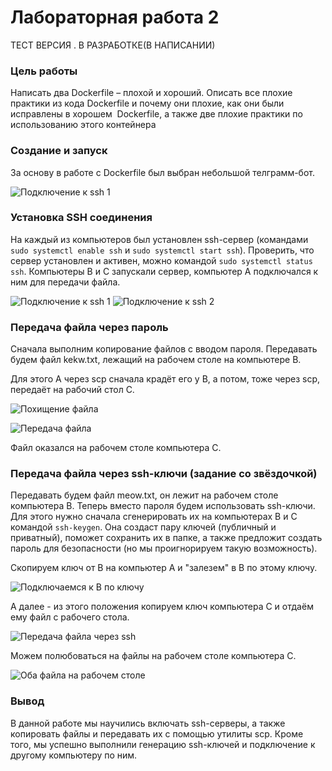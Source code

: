 # Лабораторная работа 2
 ТЕСТ ВЕРСИЯ . В РАЗРАБОТКЕ(В НАПИСАНИИ)

### Цель работы
Написать два Dockerfile – плохой и хороший. Описать все плохие практики из кода Dockerfile и почему они плохие, как они были исправлены в хорошем  Dockerfile, а также две плохие практики по использованию этого контейнера



### Создание и запуск

За основу в работе с Dockerfile был выбран небольшой телграмм-бот.

![Подключение к ssh 1](./Pictures/ssh-status-tadaro.jpg)



### Установка SSH соединения

На каждый из компьютеров был установлен ssh-сервер (командами `sudo systemctl enable ssh` и `sudo systemctl start ssh`). Проверить, что сервер установлен и активен, можно командой `sudo systemctl status ssh`.
Компьютеры B и C запускали сервер, компьютер A подключался к ним для передачи файла.

![Подключение к ssh 1](./Pictures/ssh-status-tadaro.jpg)
![Подключение к ssh 2](./Pictures/ifconfig-ssh-status.png)



### Передача файла через пароль

Сначала выполним копирование файлов с вводом пароля.
Передавать будем файл kekw.txt, лежащий на рабочем столе на компьютере B.


Для этого A через scp сначала крадёт его у В, а потом, тоже через scp, передаёт на рабочий стол С.

![Похищение файла](./Pictures/scp-password.jpg)

![Передача файла](./Pictures/scp-2-password.jpg)

Файл оказался на рабочем столе компьютера С.




### Передача файла через ssh-ключи (задание со звёздочкой)

Передавать будем файл meow.txt, он лежит на рабочем столе компьютера В.
Теперь вместо пароля будем использовать ssh-ключи.
Для этого нужно сначала сгенерировать их на компьютерах B и C командой `ssh-keygen`. Она создаст пару ключей (публичный и приватный), поможет сохранить их в папке, а также предложит создать пароль для безопасности (но мы проигнорируем такую возможность).

Скопируем ключ от В на компьютер А и "залезем" в В по этому ключу.

![Подключаемся к В по ключу](./Pictures/ssh-vika.jpg)

А далее - из этого положения копируем ключ компьютера С и отдаём ему файл с рабочего стола.

![Передача файла через ssh](./Pictures/ssh-tewbo.jpg)



Можем полюбоваться на файлы на рабочем столе компьютера С.

![Оба файла на рабочем столе](./Pictures/done.jpg)




### Вывод

В данной работе мы научились включать ssh-серверы, а также копировать файлы и передавать их с помощью утилиты scp. Кроме того, мы успешно выполнили генерацию ssh-ключей и подключение к другому компьютеру по ним.
